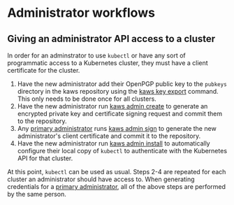 # Administrator workflows

## Giving an administrator API access to a cluster

In order for an adminstrator to use `kubectl` or have any sort of programmatic access to a Kubernetes cluster, they must have a client certificate for the cluster.

1. Have the new administrator add their OpenPGP public key to the `pubkeys` directory in the kaws repository using the [kaws key export](../references/key.md#export) command. This only needs to be done once for all clusters.
2. Have the new administrator run [kaws admin create](../references/admin.md#create) to generate an encrypted private key and certificate signing request and commit them to the repository.
3. Any [primary administrator](admin.md#primary-administrators) runs [kaws admin sign](../references/admin.md#sign) to generate the new administrator's client certificate and commit it to the repository.
4. Have the new administrator run [kaws admin install](../references/admin.md#install) to automatically configure their local copy of `kubectl` to authenticate with the Kubernetes API for that cluster.

At this point, `kubectl` can be used as usual.
Steps 2-4 are repeated for each cluster an administrator should have access to.
When generating credentials for a [primary administrator](admin.md#primary-administrators), all of the above steps are performed by the same person.
